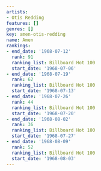 ```yaml
---
artists:
- Otis Redding
features: []
genres: []
key: amen-otis-redding
name: Amen
rankings:
- end_date: '1968-07-12'
  rank: 91
  ranking_list: Billboard Hot 100
  start_date: '1968-07-06'
- end_date: '1968-07-19'
  rank: 62
  ranking_list: Billboard Hot 100
  start_date: '1968-07-13'
- end_date: '1968-07-26'
  rank: 44
  ranking_list: Billboard Hot 100
  start_date: '1968-07-20'
- end_date: '1968-08-02'
  rank: 36
  ranking_list: Billboard Hot 100
  start_date: '1968-07-27'
- end_date: '1968-08-09'
  rank: 52
  ranking_list: Billboard Hot 100
  start_date: '1968-08-03'
---
```


